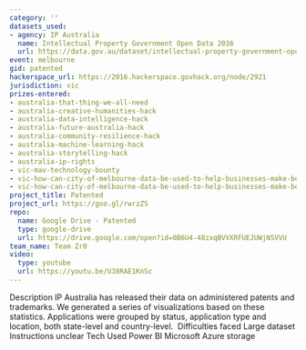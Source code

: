 ```yaml
---
category: ''
datasets_used:
- agency: IP Australia
  name: Intellectual Property Government Open Data 2016
  url: https://data.gov.au/dataset/intellectual-property-government-open-data-2016
event: melbourne
gid: patented
hackerspace_url: https://2016.hackerspace.govhack.org/node/2921
jurisdiction: vic
prizes-entered:
- australia-that-thing-we-all-need
- australia-creative-humanities-hack
- australia-data-intelligence-hack
- australia-future-australia-hack
- australia-community-resilience-hack
- australia-machine-learning-hack
- australia-storytelling-hack
- australia-ip-rights
- vic-mav-technology-bounty
- vic-how-can-city-of-melbourne-data-be-used-to-help-businesses-make-better-decisions?
- vic-how-can-city-of-melbourne-data-be-used-to-help-businesses-make-better-decisions?
project_title: Patented
project_url: https://goo.gl/rwrzZS
repo:
  name: Google Drive - Patented
  type: google-drive
  url: https://drive.google.com/open?id=0B6U4-48zxqBVVXRFUEJUWjNSVVU
team_name: Team Zr0
video:
  type: youtube
  url: https://youtu.be/U38RAE1KnSc
---
```


Description
IP Australia has released their data on administered patents and trademarks. We generated a series of visualizations based on these statistics. Applications were grouped by status, application type and location, both state-level and country-level. 
Difficulties faced
Large dataset
Instructions unclear
Tech Used
Power BI
Microsoft Azure storage